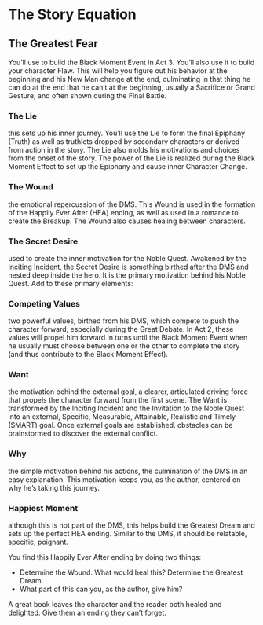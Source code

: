 # The Story Equation

## The Greatest Fear

You’ll use to build the Black Moment Event in Act 3. You’ll also use it to build your character Flaw. This will help you figure out his behavior at the beginning and his New Man change at the end, culminating in that thing he can do at the end that he can’t at the beginning, usually a Sacrifice or Grand Gesture, and often shown during the Final Battle.

### The Lie

this sets up his inner journey. You’ll use the Lie to form the final Epiphany (Truth) as well as truthlets dropped by secondary characters or derived from action in the story. The Lie also molds his motivations and choices from the onset of the story. The power of the Lie is realized during the Black Moment Effect to set up the Epiphany and cause inner Character Change.

### The Wound

the emotional repercussion of the DMS. This Wound is used in the formation of the Happily Ever After (HEA) ending, as well as used in a romance to create the Breakup. The Wound also causes healing between characters.

### The Secret Desire

used to create the inner motivation for the Noble Quest. Awakened by the Inciting Incident, the Secret Desire is something birthed after the DMS and nested deep inside the hero. It is the primary motivation behind his Noble Quest. Add to these primary elements:

### Competing Values

two powerful values, birthed from his DMS, which compete to push the character forward, especially during the Great Debate. In Act 2, these values will propel him forward in turns until the Black Moment Event when he usually must choose between one or the other to complete the story (and thus contribute to the Black Moment Effect).

### Want

the motivation behind the external goal, a clearer, articulated driving force that propels the character forward from the first scene. The Want is transformed by the Inciting Incident and the Invitation to the Noble Quest into an external, Specific, Measurable, Attainable, Realistic and Timely (SMART) goal. Once external goals are established, obstacles can be brainstormed to discover the external conflict.

### Why

the simple motivation behind his actions, the culmination of the DMS in an easy explanation. This motivation keeps you, as the author, centered on why he’s taking this journey.

### Happiest Moment

although this is not part of the DMS, this helps build the Greatest Dream and sets up the perfect HEA ending. Similar to the DMS, it should be relatable, specific, poignant.

You find this Happily Ever After ending by doing two things:

* Determine the Wound. What would heal this? Determine the Greatest Dream.
* What part of this can you, as the author, give him?

A great book leaves the character and the reader both healed and delighted. Give them an ending they can’t forget.
